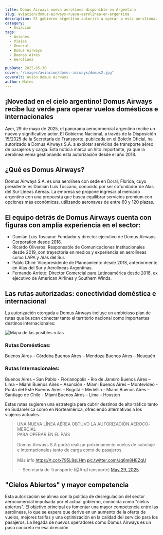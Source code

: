 ```yaml
---
title: Domus Airways nueva aerolínea disponible en Argentina
slug: aviacion/domus-airways-nueva-aerolinea-en-argentina
description: El gobierno argentino autorizó a operar a esta aerolínea.
category:
  - Aviación
tags:
  - Aviones
  - Viajes
  - General
  - Domus Airways
  - Buenos Aires
  - Aerolinea

pubDate: 2025-05-30
cover: "/images/aviacion/domus-airways/domus2.jpg"
coverAlt: Avión Domus Airways
author: Mateo
---
```


## ¡Novedad en el cielo argentino! Domus Airways recibe luz verde para operar vuelos domésticos e internacionales

Ayer, 29 de mayo de 2025, el panorama aerocomercial argentino recibe un nuevo y significativo actor. El Gobierno Nacional, a través de la Disposición 15/2025 de la Secretaría de Transporte, publicada en el Boletín Oficial, ha autorizado a Domus Airways S.A. a explotar servicios de transporte aéreo de pasajeros y carga. Esta noticia marca un hito importante, ya que la aerolínea venía gestionando esta autorización desde el año 2018.

## ¿Qué es Domus Airways?
Domus Airways S.A. es una aerolínea con sede en Doral, Florida, cuyo presidente es Damián Luis Toscano, conocido por ser cofundador de Alas del Sur Líneas Aéreas. La empresa se propone ingresar al mercado argentino con una propuesta que busca equilibrar servicios premium con opciones más económicas, utilizando aeronaves de entre 60 y 120 plazas.

## El equipo detrás de Domus Airways cuenta con figuras con amplia experiencia en el sector:

* Damián Luis Toscano: Fundador y director ejecutivo de Domus Airways Corporation desde 2018.
* Ricardo Oliveros: Responsable de Comunicaciones Institucionales desde 2019, con trayectoria en medios y experiencia en aerolíneas como LAPA y Alas del Sur.
* Pablo Chini: Vicepresidente de Planeamiento desde 2018, anteriormente en Alas del Sur y Aerolíneas Argentinas.
* Fernando Arriete: Director Comercial para Latinoamérica desde 2018, ex ejecutivo de American Airlines y Southern Winds.

## Las rutas autorizadas: conectividad doméstica e internacional
La autorización otorgada a Domus Airways incluye un ambicioso plan de rutas que buscan conectar tanto el territorio nacional como importantes destinos internacionales:

<img src="/images/aviacion/domus-airways/GsHrw0LWIAA2cTc.jpg" alt="Mapa de las posibles rutas">

### Rutas Domésticas:

Buenos Aires – Córdoba
Buenos Aires – Mendoza
Buenos Aires – Neuquén

### Rutas Internacionales:

Buenos Aires – San Pablo - Florianópolis - Río de Janeiro
Buenos Aires – Lima – Miami
Buenos Aires – Asunción - Miami
Buenos Aires – Montevideo - Punta del Este
Buenos Aires – Bogotá – Medellín - Miami
Buenos Aires – Santiago de Chile - Miami
Buenos Aires – Lima – Houston

Estas rutas sugieren una estrategia para cubrir destinos de alto tráfico tanto en Sudamérica como en Norteamérica, ofreciendo alternativas a los viajeros actuales.

<blockquote class="twitter-tweet"><p lang="es" dir="ltr">UNA NUEVA LÍNEA AÉREA OBTUVO LA AUTORIZACIÓN AEROCOMERCIAL<br>PARA OPERAR EN EL PAÍS<br><br>Domus Airways S.A podrá realizar próximamente vuelos de cabotaje e internacionales tanto de carga como de pasajeros.<br><br>Más info <a href="https://t.co/x795L8sLHm">https://t.co/x795L8sLHm</a> <a href="https://t.co/Jq6m8HEZqU">pic.twitter.com/Jq6m8HEZqU</a></p>&mdash; Secretaría de Transporte (@ArgTransporte) <a href="https://twitter.com/ArgTransporte/status/1928037061824483554?ref_src=twsrc%5Etfw">May 29, 2025</a></blockquote> <script async src="https://platform.twitter.com/widgets.js" charset="utf-8"></script>

## "Cielos Abiertos" y mayor competencia
Esta autorización se alinea con la política de desregulación del sector aerocomercial impulsada por el actual gobierno, conocida como "cielos abiertos". El objetivo principal es fomentar una mayor competencia entre las aerolíneas, lo que se espera que derive en un aumento de la oferta de vuelos, mejores tarifas y una optimización en la calidad del servicio para los pasajeros. La llegada de nuevos operadores como Domus Airways es un paso concreto en esa dirección.